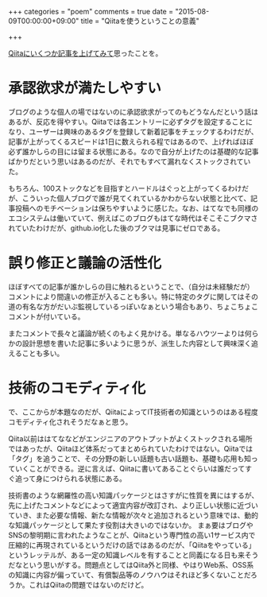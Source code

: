 +++
categories = "poem"
comments = true
date = "2015-08-09T00:00:00+09:00"
title = "Qiitaを使うということの意義"

+++

[Qiitaにいくつか記事を上げてみて](http://qiita.com/chroju/)思ったことを。

# 承認欲求が満たしやすい

ブログのような個人の場ではないのに承認欲求がってのもどうなんだという話はあるが、反応を得やすい。Qiitaでは各エントリーに必ずタグを設定することになり、ユーザーは興味のあるタグを登録して新着記事をチェックするわけだが、記事が上がってくるスピードは1日に数えられる程ではあるので、上げればほぼ必ず誰かしらの目には留まる状態にある。なので自分が上げたのは基礎的な記事ばかりだという思いはあるのだが、それでもすべて漏れなくストックされていた。

もちろん、100ストックなどを目指すとハードルはぐっと上がってくるわけだが、こういった個人ブログで誰が見てくれているかわからない状態と比べて、記事投稿へのモチベーションは保ちやすいように感じた。なお、はてなでも同様のエコシステムは働いていて、例えばこのブログもはてな時代はそこそこブクマされていたわけだが、github.io化した後のブクマは見事にゼロである。

# 誤り修正と議論の活性化

ほぼすべての記事が誰かしらの目に触れるということで、（自分は未経験だが）コメントにより間違いの修正が入ることも多い。特に特定のタグに関してはその道の有名な方がだいぶ監視しているっぽいなぁという場合もあり、ちょこちょこコメントが付いている。

またコメントで長々と議論が続くのもよく見かける。単なるハウツーよりは何らかの設計思想を書いた記事に多いように思うが、派生した内容として興味深く追えることも多い。

# 技術のコモディティ化

で、ここからが本題なのだが、QiitaによってIT技術者の知識というのはある程度コモディティ化されそうだなぁと思う。

Qiita以前ははてななどがエンジニアのアウトプットがよくストックされる場所ではあったが、Qiitaほど体系だってまとめられていたわけではない。Qiitaでは「タグ」を追うことで、その分野の新しい話題も古い話題も、基礎も応用も知っていくことができる。逆に言えば、Qiitaに書いてあることぐらいは誰だってすぐ追って身につけられる状態にある。

技術書のような網羅性の高い知識パッケージとはさすがに性質を異にはするが、先に上げたコメントなどによって適宜内容が改訂され、より正しい状態に近づいていき、また必要な情報、新たな情報が次々と追加されるという意味では、動的な知識パッケージとして果たす役割は大きいのではないか。
まぁ要はブログやSNSの黎明期に言われたようなことが、Qiitaという専門性の高い1サービス内で圧縮的に再現されているというだけの話ではあるのだが、「Qiitaをやっている」というレッテルが、ある一定の知識レベルを有することと同義になる日も来そうだなという思いがする。問題点としてはQiita外と同様、やはりWeb系、OSS系の知識に内容が偏っていて、有償製品等のノウハウはそれほど多くないことだろうか。これはQiitaの問題ではないのだけど。


